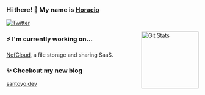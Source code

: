 ### Hi there! 👋 My name is [Horacio](https://twitter.com/hsantoyo_sec)

<!--
**hs2600/hs2600** is a ✨ _special_ ✨ repository because its `README.md` (this file) appears on your GitHub profile.

Here are some ideas to get you started:

- 🔭 I’m currently working on ...
- 🌱 I’m currently learning ...
- 👯 I’m looking to collaborate on ...
- 🤔 I’m looking for help with ...
- 💬 Ask me about ...
- 📫 How to reach me: ...
- 😄 Pronouns: ...
- ⚡ Fun fact: ...
-->

<p>
  <a href="https://twitter.com/hsantoyo_sec">
    <img alt="Twitter" src="https://img.shields.io/twitter/follow/hsantoyo_sec?style=for-the-badge&logo=twitter&color=00ACEE">
  </a>  
  
</p>

<a href="https://github.com/hs2600"><img alt="Git Stats" src="https://github-readme-stats.vercel.app/api?username=hs2600&show_icons=true" align="right" height="150" /></a>

### ⚡ I'm currently working on...
[NefCloud](https://nefcloud.com), a file storage and sharing SaaS.

### ✨ Checkout my new blog
[santoyo.dev](https://santoyo.dev)
